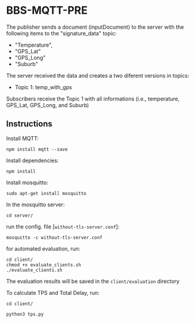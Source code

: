 # BBS-MQTT-PRE

The publisher sends a document (inputDocument) to the server with the following items to the "signature_data" topic:

- "Temperature",
- "GPS_Lat"
- "GPS_Long"
- "Suburb"

The server received the data and creates a two diferent versions in topics:

- Topic 1: temp_with_gps


Subscribers receive the Topic 1 with all informations (i.e., temperature, GPS_Lat, GPS_Long, and Suburb)


## Instructions

Install MQTT:

```
npm install mqtt --save
```


Install dependencies:

```
npm install
```

Install mosquitto:

```
sudo apt-get install mosquitto
```

In the mosquitto server:

```
cd server/
```

run the config. file  [`without-tls-server.conf`]:



```
mosquitto -c without-tls-server.conf
```


for automated evaluation, run:

```
cd client/
chmod +x evaluate_clients.sh
./evaluate_clients.sh
```

The evaluation results will be saved in the `client/evaluation` directory

To calculate TPS and Total Delay, run:

```
cd client/

python3 tps.py
```
